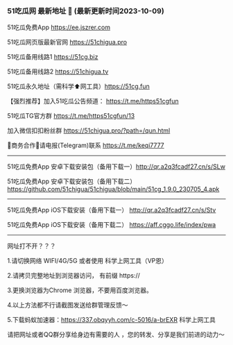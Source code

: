 ### 51吃瓜网 最新地址 👋 (最新更新时间2023-10-09)

51吃瓜免费App https://ee.jszrer.com

51吃瓜网页版最新官网 https://51chigua.pro 

51吃瓜备用线路1 https://51cg.biz

51吃瓜备用线路2 https://51chigua.tv

51吃瓜永久地址（需科学⬆️网工具）https://51cg.fun

【强烈推荐】加入51吃瓜公告频道： https://t.me/https51cgfun

51吃瓜TG官方群 https://t.me/https51cgfun/13

加入微信扣扣粉丝群 https://51chigua.pro/?path=/qun.html

🤝商务合作🤝请电报(Telegram)联系 https://t.me/keqi7777

----------------------------

51吃瓜免费App 安卓下载安装包（备用下载一）http://qr.a2q3fcadf27.cn/s/SLw 

51吃瓜免费App 安卓下载安装包（备用下载二）https://github.com/51chigua/51chigua/blob/main/51cg_1.9.0_230705_4.apk

----------------------------

51吃瓜免费App iOS下载安装（备用下载一） http://qr.a2q3fcadf27.cn/s/Stv

51吃瓜免费App iOS下载安装（备用下载二） https://aff.cggo.life/index/pwa

----------------------------

网址打不开？？？

1.请切换网络 WIFI/4G/5G 或者使用 科学上网工具（VP恩）

2.请拷贝完整地址到浏览器访问， 有前缀 https:// 

3.更换浏览器为Chrome 浏览器，不要用百度浏览器。

4.以上方法都不行请截图发送给群管理反馈～

5.下载蚂蚁加速器：https://337.obqyyh.com/c-5016/a-brEXR 科学上网工具


请把网址或者QQ群分享给身边有需要的人 ，您的转发、分享是我们前进的动力～


<!--
**51chigua/51chigua** is a ✨ _special_ ✨ repository because its `README.md` (this file) appears on your GitHub profile.

Here are some ideas to get you started:

- 🔭 I’m currently working on ...
- 🌱 I’m currently learning ...
- 👯 I’m looking to collaborate on ...
- 🤔 I’m looking for help with ...
- 💬 Ask me about ...
- 📫 How to reach me: ...
- 😄 Pronouns: ...
- ⚡ Fun fact: ...
-->
